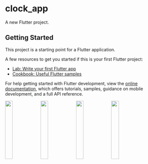 # clock_app

A new Flutter project.

## Getting Started

This project is a starting point for a Flutter application.

A few resources to get you started if this is your first Flutter project:

- [Lab: Write your first Flutter app](https://docs.flutter.dev/get-started/codelab)
- [Cookbook: Useful Flutter samples](https://docs.flutter.dev/cookbook)

For help getting started with Flutter development, view the
[online documentation](https://docs.flutter.dev/), which offers tutorials,
samples, guidance on mobile development, and a full API reference.

<p>
<img src= "https://github.com/Meshva30/clock_app_1/assets/136339359/9b827f60-4dfa-4f86-a30e-98ff672667c3"width=22% heigh=35%>
<img src= "https://github.com/Meshva30/clock_app_1/assets/136339359/f066e2fe-2f20-414e-bc13-922e64556d31"width=22% heigh=35%>
<img src= "https://github.com/Meshva30/clock_app_1/assets/136339359/82993e48-6da4-41f2-b666-0e0d735830b2"width=22% heigh=35%>
<img src= "https://github.com/Meshva30/clock_app_1/assets/136339359/f14441c4-449f-45e9-8668-8c9ab2556f0c"width=22% heigh=35%>


</p>












